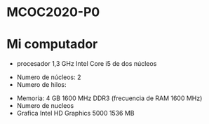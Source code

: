 # MCOC2020-P0

# Mi computador

* procesador 1,3 GHz Intel Core i5 de dos núcleos
+ Numero de núcleos: 2
+ Numero de hilos:

* Memoria: 4 GB 1600 MHz DDR3 (frecuencia de RAM 1600 MHz)
* Numero de nucleos
* Grafica Intel HD Graphics 5000 1536 MB
